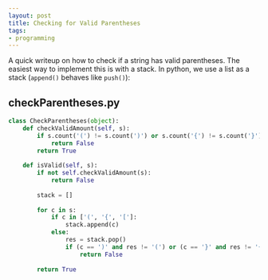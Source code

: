```yaml
---
layout: post
title: Checking for Valid Parentheses
tags: 
- programming
---
```


A quick writeup on how to check if a string has valid parentheses. The easiest way to implement this is with a stack. In python, we use a list as a stack (`append()` behaves like `push()`):

**checkParentheses.py**
---

```python
class CheckParentheses(object):
    def checkValidAmount(self, s):
        if s.count('(') != s.count(')') or s.count('{') != s.count('}') or s.count('[') != s.count(']'):
            return False
        return True
    
    def isValid(self, s):
        if not self.checkValidAmount(s):
            return False
        
        stack = []
        
        for c in s:
            if c in ['(', '{', '[']:
                stack.append(c)
            else:
                res = stack.pop()
                if (c == ')' and res != '(') or (c == '}' and res != '{') or (c == ']' and res != '['):
                    return False
        
        return True
```
